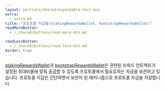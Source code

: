 ```yaml
---
layout: partials/shared/expendable-text-box
extra:
  - extra.md
title: "프로토콜 지갑들(stakingRewardsWallet, bootstrapRewardsWallet)"
readMoreButton:
  - /_shared/buttons/read-more-btn.md

readLessButton:
  - /_shared/buttons/read-less-btn.md
border: true
---
```


[stakingRewardsWallet](https://etherscan.io/0xdBb374E965B21C5d6EE370dcB80176884Fa936f1)과 [bootstrapRewardsWallet](https://etherscan.io/0x60f99fe905c714a1eb1d50e7dfb91c9f956478e0)은 관련된 리워드 컨트렉트가 설정된 최대비율에 맞춰 출금할 수 있도록 프로토콜에서 필요로하는 자금을 보관하고 있습니다. 프로토콜 지갑은 간단하면서 보안이 된 매커니즘으로 프로토콜 자금을 저장합니다.
